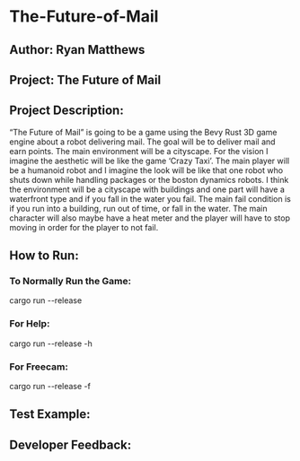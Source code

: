 # The-Future-of-Mail
## Author: Ryan Matthews
## Project: The Future of Mail
## Project Description:
“The Future of Mail” is going to be a game using the Bevy Rust 3D game engine about a robot delivering mail. The goal will be to deliver mail and earn points. The main environment will be a cityscape. For the vision I imagine the aesthetic will be like the game ‘Crazy Taxi’. The main player will be a humanoid robot and I imagine the look will be like that one robot who shuts down while handling packages or the boston dynamics robots. I think the environment will be a cityscape with buildings and one part will have a waterfront type and if you fall in the water you fail. The main fail condition is if you run into a building, run out of time, or fall in the water. The main character will also maybe have a heat meter and the player will have to stop moving in order for the player to not fail.
## How to Run:
### To Normally Run the Game:
cargo run --release
### For Help:
cargo run --release -h
### For Freecam:
cargo run --release -f
## Test Example:
## Developer Feedback:
